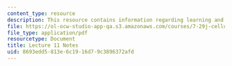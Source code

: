 ```yaml
---
content_type: resource
description: This resource contains information regarding learning and memory I.
file: https://ol-ocw-studio-app-qa.s3.amazonaws.com/courses/7-29j-cellular-neurobiology-spring-2012/8693edd5813e6c1916d79c3896372afd_MIT7_29JS12_lecture11.pdf
file_type: application/pdf
resourcetype: Document
title: Lecture 11 Notes
uid: 8693edd5-813e-6c19-16d7-9c3896372afd
---
```

